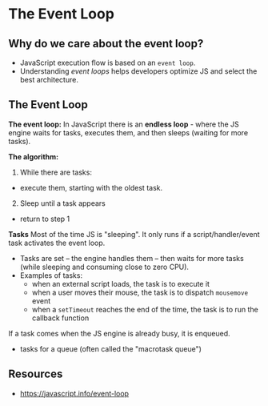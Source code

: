 # The Event Loop

## Why do we care about the event loop?
- JavaScript execution flow is based on an `event loop`. 
- Understanding _event loops_ helps developers optimize JS and select the best architecture. 

## The Event Loop

**The event loop:**
In JavaScript there is an **endless loop** -  where the JS engine waits for tasks, executes them, and then sleeps (waiting for more tasks).

**The algorithm:**
1. While there are tasks: 
  - execute them, starting with the oldest task.
2. Sleep until a task appears
  - return to step 1

**Tasks**
Most of the time JS is "sleeping". It only runs if a script/handler/event task activates the event loop.
- Tasks are set – the engine handles them – then waits for more tasks (while sleeping and consuming close to zero CPU).
- Examples of tasks: 
  - when an external script loads, the task is to execute it
  - when a user moves their mouse, the task is to dispatch `mousemove` event 
  - when a `setTimeout` reaches the end of the time, the task is to run the callback function

If a task comes when the JS engine is already busy, it is enqueued.
- tasks for a queue (often called the "macrotask queue")










## Resources
- https://javascript.info/event-loop
